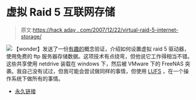 # 虚拟 Raid 5 互联网存储

> 原文:[https://hack aday . com/2007/12/22/virtual-raid-5-internet-storage/](https://hackaday.com/2007/12/22/virtual-raid-5-internet-storage/)

![](../Images/590ec9353859ec2e37e26983408cce8c.png)
【wonder】发送了一份[有趣的](http://home.arcor.de/webknight23/)概念验证，介绍如何设置虚拟 raid 5 驱动器，使用免费的 ftp 服务器存储数据。这项技术有点绕弯，但他说它工作得相当不错。这些共享使用 netdrive 装载在 windows 下，然后被 VMware 下的 FreeNAS 突袭。我自己没有试过，但我可能会尝试做同样的事情，但使用 [LUFS](http://freshmeat.net/projects/lufs/) ，在一个操作系统下做所有的事情。

*   [永久链接](http://home.arcor.de/webknight23/)